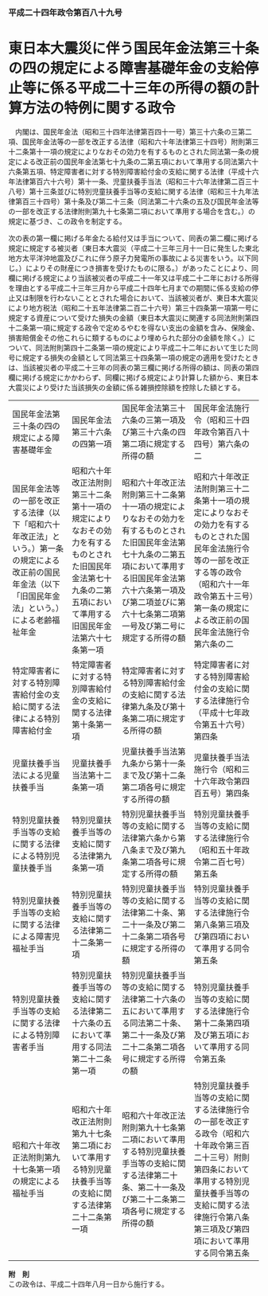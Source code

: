 ### 平成二十四年政令第百八十九号  
# 東日本大震災に伴う国民年金法第三十条の四の規定による障害基礎年金の支給停止等に係る平成二十三年の所得の額の計算方法の特例に関する政令  
　内閣は、国民年金法（昭和三十四年法律第百四十一号）第三十六条の三第二項、国民年金法等の一部を改正する法律（昭和六十年法律第三十四号）附則第三十二条第十一項の規定によりなおその効力を有するものとされた同法第一条の規定による改正前の国民年金法第七十九条の二第五項において準用する同法第六十六条第五項、特定障害者に対する特別障害給付金の支給に関する法律（平成十六年法律第百六十六号）第十一条、児童扶養手当法（昭和三十六年法律第二百三十八号）第十三条並びに特別児童扶養手当等の支給に関する法律（昭和三十九年法律第百三十四号）第十条及び第二十三条（同法第二十六条の五及び国民年金法等の一部を改正する法律附則第九十七条第二項において準用する場合を含む。）の規定に基づき、この政令を制定する。  
  
次の表の第一欄に掲げる年金たる給付又は手当について、同表の第二欄に掲げる規定に規定する被災者（東日本大震災（平成二十三年三月十一日に発生した東北地方太平洋沖地震及びこれに伴う原子力発電所の事故による災害をいう。以下同じ。）によりその財産につき損害を受けたものに限る。）があったことにより、同欄に掲げる規定により当該被災者の平成二十一年又は平成二十二年における所得を理由とする平成二十三年三月から平成二十四年七月までの期間に係る支給の停止又は制限を行わないこととされた場合において、当該被災者が、東日本大震災により地方税法（昭和二十五年法律第二百二十六号）第三十四条第一項第一号に規定する資産について受けた損失の金額（東日本大震災に関連する同法附則第四十二条第一項に規定する政令で定めるやむを得ない支出の金額を含み、保険金、損害賠償金その他これらに類するものにより埋められた部分の金額を除く。）について、同法附則第四十二条第一項の規定により平成二十二年において生じた同号に規定する損失の金額として同法第三十四条第一項の規定の適用を受けたときは、当該被災者の平成二十三年の同表の第三欄に掲げる所得の額は、同表の第四欄に掲げる規定にかかわらず、同欄に掲げる規定により計算した額から、東日本大震災により受けた当該損失の金額に係る雑損控除額を控除した額とする。  

|||||  
| --- | --- | --- | --- |  
|国民年金法第三十条の四の規定による障害基礎年金|国民年金法第三十六条の四第一項|国民年金法第三十六条の三第一項及び第三十六条の四第二項に規定する所得の額|国民年金法施行令（昭和三十四年政令第百八十四号）第六条の二|  
|国民年金法等の一部を改正する法律（以下「昭和六十年改正法」という。）第一条の規定による改正前の国民年金法（以下「旧国民年金法」という。）による老齢福祉年金|昭和六十年改正法附則第三十二条第十一項の規定によりなおその効力を有するものとされた旧国民年金法第七十九条の二第五項において準用する旧国民年金法第六十七条第一項|昭和六十年改正法附則第三十二条第十一項の規定によりなおその効力を有するものとされた旧国民年金法第七十九条の二第五項において準用する旧国民年金法第六十六条第一項及び第二項並びに第六十七条第二項第一号及び第二号に規定する所得の額|昭和六十年改正法附則第三十二条第十一項の規定によりなおその効力を有するものとされた国民年金法施行令等の一部を改正する等の政令（昭和六十一年政令第五十三号）第一条の規定による改正前の国民年金法施行令第六条の二|  
|特定障害者に対する特別障害給付金の支給に関する法律による特別障害給付金|特定障害者に対する特別障害給付金の支給に関する法律第十条第一項|特定障害者に対する特別障害給付金の支給に関する法律第九条及び第十条第二項に規定する所得の額|特定障害者に対する特別障害給付金の支給に関する法律施行令（平成十七年政令第五十六号）第四条|  
|児童扶養手当法による児童扶養手当|児童扶養手当法第十二条第一項|児童扶養手当法第九条から第十一条まで及び第十二条第二項各号に規定する所得の額|児童扶養手当法施行令（昭和三十六年政令第四百五号）第四条|  
|特別児童扶養手当等の支給に関する法律による特別児童扶養手当|特別児童扶養手当等の支給に関する法律第九条第一項|特別児童扶養手当等の支給に関する法律第六条から第八条まで及び第九条第二項各号に規定する所得の額|特別児童扶養手当等の支給に関する法律施行令（昭和五十年政令第二百七号）第五条|  
|特別児童扶養手当等の支給に関する法律による障害児福祉手当|特別児童扶養手当等の支給に関する法律第二十二条第一項|特別児童扶養手当等の支給に関する法律第二十条、第二十一条及び第二十二条第二項各号に規定する所得の額|特別児童扶養手当等の支給に関する法律施行令第八条第三項及び第四項において準用する同令第五条|  
|特別児童扶養手当等の支給に関する法律による特別障害者手当|特別児童扶養手当等の支給に関する法律第二十六条の五において準用する同法第二十二条第一項|特別児童扶養手当等の支給に関する法律第二十六条の五において準用する同法第二十条、第二十一条及び第二十二条第二項各号に規定する所得の額|特別児童扶養手当等の支給に関する法律施行令第十二条第四項及び第五項において準用する同令第五条|  
|昭和六十年改正法附則第九十七条第一項の規定による福祉手当|昭和六十年改正法附則第九十七条第二項において準用する特別児童扶養手当等の支給に関する法律第二十二条第一項|昭和六十年改正法附則第九十七条第二項において準用する特別児童扶養手当等の支給に関する法律第二十条、第二十一条及び第二十二条第二項各号に規定する所得の額|特別児童扶養手当等の支給に関する法律施行令の一部を改正する政令（昭和六十年政令第三百二十三号）附則第四条において準用する特別児童扶養手当等の支給に関する法律施行令第八条第三項及び第四項において準用する同令第五条|  
  
  
**附　則**  
この政令は、平成二十四年八月一日から施行する。  
  
